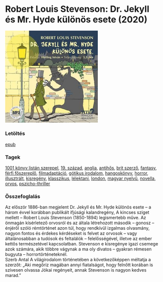 # <a name="id_615">Robert Louis Stevenson: Dr. Jekyll és Mr. Hyde különös esete (2020)</a>
<img src="https://github.com/BercziSandor/calibre_lib/raw/main/libs/main/Robert%20Louis%20Stevenson/Dr.%20Jekyll%20es%20Mr.%20Hyde%20kulonos%20eset%20%28615%29/cover.jpg" alt="cover" width="300"/>

### Letöltés
[epub](https://github.com/BercziSandor/calibre_lib/raw/main/libs/main/Robert%20Louis%20Stevenson/Dr.%20Jekyll%20es%20Mr.%20Hyde%20kulonos%20eset%20%28615%29/Dr.%20Jekyll%20es%20Mr.%20Hyde%20kulonos%20-%20Robert%20Louis%20Stevenson.epub)

### Tagek
[1001 könyv listán szerepel](https://github.com/berczisandor/calibre_lib/libs/main/blob/main/_tags/1001%20k%c3%b6nyv%20list%c3%a1n%20szerepel.md), [19. század](https://github.com/berczisandor/calibre_lib/libs/main/blob/main/_tags/19.%20sz%c3%a1zad.md), [anglia](https://github.com/berczisandor/calibre_lib/libs/main/blob/main/_tags/anglia.md), [antihős](https://github.com/berczisandor/calibre_lib/libs/main/blob/main/_tags/antih%c5%91s.md), [brit szerző](https://github.com/berczisandor/calibre_lib/libs/main/blob/main/_tags/brit%20szerz%c5%91.md), [fantasy](https://github.com/berczisandor/calibre_lib/libs/main/blob/main/_tags/fantasy.md), [férfi főszereplő](https://github.com/berczisandor/calibre_lib/libs/main/blob/main/_tags/f%c3%a9rfi%20f%c5%91szerepl%c5%91.md), [filmadaptáció](https://github.com/berczisandor/calibre_lib/libs/main/blob/main/_tags/filmadapt%c3%a1ci%c3%b3.md), [gótikus irodalom](https://github.com/berczisandor/calibre_lib/libs/main/blob/main/_tags/g%c3%b3tikus%20irodalom.md), [hangoskönyv](https://github.com/berczisandor/calibre_lib/libs/main/blob/main/_tags/hangosk%c3%b6nyv.md), [horror](https://github.com/berczisandor/calibre_lib/libs/main/blob/main/_tags/horror.md), [illusztrált](https://github.com/berczisandor/calibre_lib/libs/main/blob/main/_tags/illusztr%c3%a1lt.md), [kisregény](https://github.com/berczisandor/calibre_lib/libs/main/blob/main/_tags/kisreg%c3%a9ny.md), [klasszikus](https://github.com/berczisandor/calibre_lib/libs/main/blob/main/_tags/klasszikus.md), [lélektani](https://github.com/berczisandor/calibre_lib/libs/main/blob/main/_tags/l%c3%a9lektani.md), [london](https://github.com/berczisandor/calibre_lib/libs/main/blob/main/_tags/london.md), [magyar nyelvű](https://github.com/berczisandor/calibre_lib/libs/main/blob/main/_tags/magyar%20nyelv%c5%b1.md), [novella](https://github.com/berczisandor/calibre_lib/libs/main/blob/main/_tags/novella.md), [orvos](https://github.com/berczisandor/calibre_lib/libs/main/blob/main/_tags/orvos.md), [pszicho-thriller](https://github.com/berczisandor/calibre_lib/libs/main/blob/main/_tags/pszicho-thriller.md)

### Összefoglalás
<div>
<p>Az először 1886-ban megjelent Dr. Jekyll és Mr. Hyde különös esete – a három évvel korábban publikált ifjúsági kalandregény, A kincses sziget mellett – Robert Louis Stevenson (1850-1894) legismertebb műve. Az önmagán kísérletező orvosról és az általa létrehozott második – gonosz – énjéről szóló rémtörténet azon túl, hogy rendkívül izgalmas olvasmány, nagyon fontos és érdekes kérdéseket is felvet az orvosok – vagy általánosabban a tudósok és feltalálók – felelősségével, illetve az ember kettős természetével kapcsolatban. Stevenson e kisregénye igazi csemege azok számára, akik többre vágynak a ma oly divatos – gyakran rémesen bugyuta – horrortörténeteknél.<br>Szerb Antal A világirodalom történetében a következőképpen méltatja a szerzőt: „Aki megőriz magában annyi fiatalságot, hogy felnőtt korában is szívesen olvassa Jókai regényeit, annak Stevenson is nagyon kedves marad.”</p></div>



